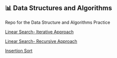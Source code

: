 ## 📊 Data Structures and Algorithms

Repo for the Data Structure and Algorithms Practice

[Linear Search- Iterative Approach](https://github.com/ishaandwivedi9101/DSA/blob/main/linearSearchIterative.cpp)

[Linear Search- Recursive Approach](https://github.com/ishaandwivedi9101/DSA/blob/main/linearSearchRecursive.cpp)

[Insertion Sort](https://github.com/ishaandwivedi9101/DSA/blob/main/insertionSort.cpp)
